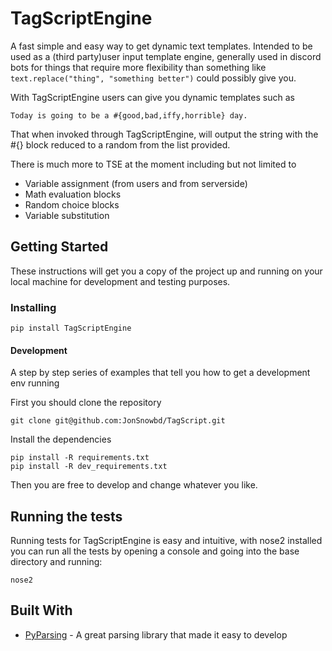 # TagScriptEngine

A fast simple and easy way to get dynamic text templates. Intended to be used as a (third party)user input template engine,
generally used in discord bots for things that require more flexibility than something like `text.replace("thing", "something better")`
could possibly give you.

With TagScriptEngine users can give you dynamic templates such as
```
Today is going to be a #{good,bad,iffy,horrible} day.
```
That when invoked through TagScriptEngine, will output the string with the #{} block reduced to a random from
the list provided.

There is much more to TSE at the moment including but not limited to

* Variable assignment (from users and from serverside)
* Math evaluation blocks
* Random choice blocks
* Variable substitution

## Getting Started

These instructions will get you a copy of the project up and running on your local machine for development and testing purposes.

### Installing

```
pip install TagScriptEngine
```

#### Development

A step by step series of examples that tell you how to get a development env running

First you should clone the repository

```
git clone git@github.com:JonSnowbd/TagScript.git
```

Install the dependencies

```
pip install -R requirements.txt
pip install -R dev_requirements.txt
```

Then you are free to develop and change whatever you like.

## Running the tests

Running tests for TagScriptEngine is easy and intuitive, with nose2 installed you
can run all the tests by opening a console and going into the base directory and running:
```
nose2
```

## Built With

* [PyParsing](https://sourceforge.net/projects/pyparsing/) - A great parsing library that made it easy to develop 
